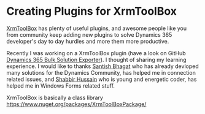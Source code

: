# Creating Plugins for XrmToolBox

[XrmToolBox](https://www.xrmtoolbox.com) has plenty of useful plugins, and awesome people like you from community keep adding new plugins to solve Dynamics 365 developer's day to day hurdles and more them more productive.

Recently I was working on a XrmToolBox plugin (have a look on GitHub [Dynamics 365 Bulk Solution Exporter](https://github.com/AshV/Dynamics365BulkSolutionExporter/)). I thought of sharing my learning experience. I would like to thanks [Santish Bhagat](https://github.com/santoshCRM) who has already devloped many solutions for the Dynamics Community, has helped me in connection related issues, and [Shabbir Hussain](https://www.facebook.com/shabbir.WinSoft) who is young and energetic coder, has helped me in Windows Forms related stuff.

XrmToolBox is basically a class library https://www.nuget.org/packages/XrmToolBoxPackage/